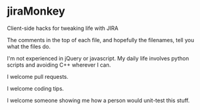 # jiraMonkey
Client-side hacks for tweaking life with JIRA

The comments in the top of each file, and hopefully the filenames, tell you what the files do.

I'm not experienced in jQuery or javascript. My daily life involves python scripts and avoiding C++ wherever I can.

I welcome pull requests.

I welcome coding tips.

I welcome someone showing me how a person would unit-test this stuff.
